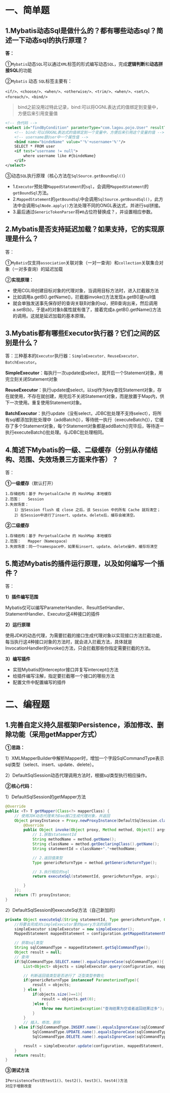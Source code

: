 # 一、简单题

## 1.Mybatis动态Sql是做什么的？都有哪些动态sql？简述一下动态sql的执行原理？

**答：**

①`Mybatis`动态`SQL`可以通过`XML`标签的形式编写动态`SQL`，完成**逻辑判断**和**动态拼接SQL**的功能

②`Mybatis` 动态 `SQL`标签主要有：

```
<if/>、<choose/>、<when/>、<otherwise/>、<trim/>、<when/>、<set/>、<foreach/>、<bind/>
```

> bind之前没用过特此记录，bind:可以将OGNL表达式的值绑定到变量中，方便后来引用变量值

```xml
<!-- 伪代码 -->
<select id="findByCondition" paramterType="com.lagou.pojo.User" resultType="com.lagou.pojo.User">
    <!-- bind:可以将OGNL表达式的值绑定到一个变量中，方便后来引用这个变量的值 -->
    <!-- username是User中一个属性值 -->
    <bind name="bindeName" value="'%'+username+'%'"/>
    SELECT * FROM user
    <if test="username != null">
        where username like #{bindeName}
    </if>
</select>
```

③动态`SQL`执行原理（核心方法在`SqlSource.getBoundSql()`）

+ 1.`Executor`预处理`MappedStatement`的`sql`，会调用`MappedStatement`的`getBoundSql`方法。
+ 2.`MappedStatement`的`getBoundSql`中会调用`SqlSource.getBoundSql()`，此方法中会调用`SqlNode.apply()`方法处理不同的ONGL表达式，并进行sql拼接。
+ 3.最后通过`GenericTokenParser`将`#0`占位符替换成？，并设置相应参数。



## 2.Mybatis是否支持延迟加载？如果支持，它的实现原理是什么？

答：

①`MyBatis`仅支持`association`关联对象（一对一查询）和`collection`关联集合对象（一对多查询）的延迟加载

②**实现原理：**

+ 使用CGLIB创建目标对象的代理对象，当调用目标方法时，进入拦截器方法
+ 比如调用a.getB().getName()，拦截器invoke()方法发现a.getB()是null值
+ 就会单独发送事先保存好的查询关联B对象的sql，把B查询出来，然后调用a.setB(b)，于是a的对象b属性就有值了，接着完成a.getB().getName()方法的调用。这就是延迟加载的基本原理。

## 3.Mybatis都有哪些Executor执行器？它们之间的区别是什么？

答：三种基本的`Executor`执行器：`SimpleExecutor、ReuseExecutor、BatchExecutor`。

**SimpleExecutor**：每执行一次update或select，就开启一个Statement对象，用完立刻关闭Statement对象

**ReuseExecutor**：执行update或select，以sql作为key查找Statement对象，存在就使用，不存在就创建，用完后不关闭Statement对象，而是放置于Map内，供下一次使用。重复使用Statement对象。

**BatchExecutor**：执行update（没有select，JDBC批处理不支持select），将所有sql都添加到批处理中（addBatch()），等待统一执行（executeBatch()），它缓存了多个Statement对象，每个Statement对象都是addBatch()完毕后，等待逐一执行executeBatch()批处理。与JDBC批处理相同。



## 4.简述下Mybatis的一级、二级缓存（分别从存储结构、范围、失效场景三方面来作答）？

答：

**①一级缓存**（默认打开）

```properties
1.存储结构：基于 PerpetualCache 的 HashMap 本地缓存
2.范围：	Session
3.失效场景：
	1）当Session flush 或 close 之后，该 Session 中的所有 Cache 就将清空；
	2）在Session中进行了insert、update、delete后，缓存会被清空。
```

**②二级缓存**

```properties
1.存储结构：基于 PerpetualCache 的 HashMap 本地缓存
2.范围：	Mapper（Namespace）
3.失效场景：同一个namespace中，如果有insert、update、delete操作，缓存将清空
```



## 5.简述Mybatis的插件运行原理，以及如何编写一个插件？

答：

**1）插件编写范围**

Mybatis仅可以编写ParameterHandler、ResultSetHandler、StatementHandler、Executor这4种接口的插件

**2）运行原理**

使用JDK的动态代理，为需要拦截的接口生成代理对象以实现接口方法拦截功能，每当执行这4种接口对象的方法时，就会进入拦截方法，具体就是InvocationHandler的invoke()方法，只会拦截那些你指定需要拦截的方法。

**3）编写插件**

+ 实现Mybatis的Interceptor接口并复写intercept()方法
+ 给插件编写注解，指定要拦截哪一个接口的哪些方法
+ 配置文件中配置编写的插件



# 二、编程题

## 1.完善自定义持久层框架IPersistence，添加修改、删除功能（采用getMapper方式）

**①思路：**

1）XMLMapperBuilder中解析Mapper时，增加一个字段SqlCommandType表示sql类型（select、insert、update、delete）。

2）DefaultSqlSession动态代理调用方法时，根据sql类型执行相应操作。

**②核心代码：**

1）DefaultSqlSession的getMapper方法

```java
@Override
public <T> T getMapper(Class<?> mapperClass) {
	// 使用JDK动态代理来为Dao接口生成代理对象，并返回
	Object proxyInstance = Proxy.newProxyInstance(DefaultSqlSession.class.getClassLoader(), new Class[]{mapperClass}, new InvocationHandler() {
		@Override
		public Object invoke(Object proxy, Method method, Object[] args) throws Throwable {
			// 1.获取statementId
			String methodName = method.getName();
			String className = method.getDeclaringClass().getName();
			String statementId = className+"."+methodName;

			// 2.返回值类型
			Type genericReturnType = method.getGenericReturnType();

			// 3.执行相应的sql
			return executeSql(statementId, genericReturnType, args);

		}
	});
	return (T) proxyInstance;
}
```

2）DefaultSqlSession的executeSql方法（自己新加的）

```java
private Object executeSql(String statementId, Type genericReturnType, Object[] args) throws Exception{
	//将要去完成对simpleExecutor里的query方法的调用
	simpleExecutor simpleExecutor = new simpleExecutor();
	MappedStatement mappedStatement = configuration.getMappedStatementMap().get(statementId);

	// 获取sql类型
	String sqlCommandType = mappedStatement.getSqlCommandType();
	Object result = null;
	// 查询
	if(SqlCommandType.SELECT.name().equalsIgnoreCase(sqlCommandType)){
		List<Object> objects = simpleExecutor.query(configuration, mappedStatement, args);

		// 判断返回值类型是否进行了 泛型类型参数化
		if(genericReturnType instanceof ParameterizedType){
			result = objects;
		} else {
			if(objects.size()==1){
				result = objects.get(0);
			}else {
				throw new RuntimeException("查询结果为空或者返回结果过多");
			}
		}
		// 插入、修改、删除
	} else if(SqlCommandType.INSERT.name().equalsIgnoreCase(sqlCommandType) ||
			SqlCommandType.UPDATE.name().equalsIgnoreCase(sqlCommandType) ||
			SqlCommandType.DELETE.name().equalsIgnoreCase(sqlCommandType)){

		result = simpleExecutor.update(configuration, mappedStatement, args);
	}
	return result;
}
```

**③测试方法**

```
IPersistenceTest的test1()、test2()、test3()、test4()方法
对应于增删改查
```

